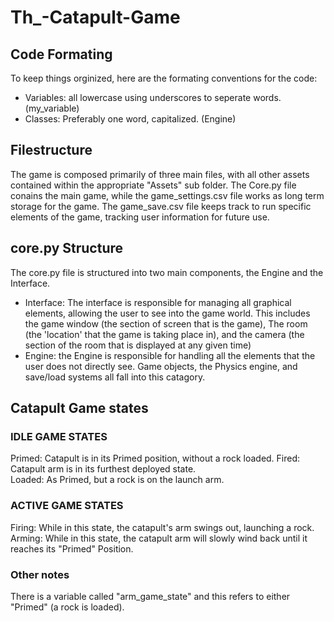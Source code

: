 # Th_-Catapult-Game

## Code Formating
To keep things orginized, here are the formating conventions for the code:
- Variables:  all lowercase using underscores to seperate words.  (my_variable)
- Classes: Preferably one word, capitalized.  (Engine)

## Filestructure
The game is composed primarily of three main files, with all other assets contained within the appropriate "Assets" sub folder.  The Core.py file conains the main game, while the game_settings.csv file works as long term storage for the game.  The game_save.csv file keeps track to run specific elements of the game, tracking user information for future use.

## core.py Structure
The core.py file is structured into two main components, the Engine and the Interface.
- Interface:  The interface is responsible for managing all graphical elements, allowing the user to see into the game world.  This includes the game window (the section of screen that is the game), The room (the 'location' that the game is taking place in), and the camera (the section of the room that is displayed at any given time)
- Engine: the Engine is responsible for handling all the elements that the user does not directly see.  Game objects, the Physics engine, and save/load systems all fall into this catagory.  


## Catapult Game states
### IDLE GAME STATES

Primed: Catapult is in its Primed position, without a rock loaded.
Fired: Catapult arm is in its furthest deployed state.  
Loaded: As Primed, but a rock is on the launch arm.

### ACTIVE GAME STATES

Firing: While in this state, the catapult's arm swings out, launching a rock.
Arming: While in this state, the catapult arm will slowly wind back until it reaches its "Primed" Position.

### Other notes
There is a variable called "arm_game_state" and this refers to either "Primed" (a rock is loaded). 
